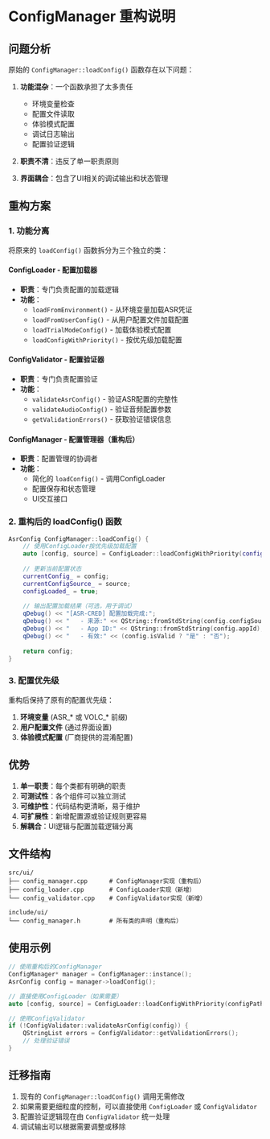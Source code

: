 # ConfigManager 重构说明

## 问题分析

原始的 `ConfigManager::loadConfig()` 函数存在以下问题：

1. **功能混杂**：一个函数承担了太多责任
   - 环境变量检查
   - 配置文件读取
   - 体验模式配置
   - 调试日志输出
   - 配置验证逻辑

2. **职责不清**：违反了单一职责原则

3. **界面耦合**：包含了UI相关的调试输出和状态管理

## 重构方案

### 1. 功能分离

将原来的 `loadConfig()` 函数拆分为三个独立的类：

#### ConfigLoader - 配置加载器
- **职责**：专门负责配置的加载逻辑
- **功能**：
  - `loadFromEnvironment()` - 从环境变量加载ASR凭证
  - `loadFromUserConfig()` - 从用户配置文件加载配置
  - `loadTrialModeConfig()` - 加载体验模式配置
  - `loadConfigWithPriority()` - 按优先级加载配置

#### ConfigValidator - 配置验证器
- **职责**：专门负责配置验证
- **功能**：
  - `validateAsrConfig()` - 验证ASR配置的完整性
  - `validateAudioConfig()` - 验证音频配置参数
  - `getValidationErrors()` - 获取验证错误信息

#### ConfigManager - 配置管理器（重构后）
- **职责**：配置管理的协调者
- **功能**：
  - 简化的 `loadConfig()` - 调用ConfigLoader
  - 配置保存和状态管理
  - UI交互接口

### 2. 重构后的 loadConfig() 函数

```cpp
AsrConfig ConfigManager::loadConfig() {
    // 使用ConfigLoader按优先级加载配置
    auto [config, source] = ConfigLoader::loadConfigWithPriority(configFilePath_);
    
    // 更新当前配置状态
    currentConfig_ = config;
    currentConfigSource_ = source;
    configLoaded_ = true;
    
    // 输出配置加载结果（可选，用于调试）
    qDebug() << "[ASR-CRED] 配置加载完成:";
    qDebug() << "   - 来源:" << QString::fromStdString(config.configSource);
    qDebug() << "   - App ID:" << QString::fromStdString(config.appId);
    qDebug() << "   - 有效:" << (config.isValid ? "是" : "否");
    
    return config;
}
```

### 3. 配置优先级

重构后保持了原有的配置优先级：

1. **环境变量** (ASR_* 或 VOLC_* 前缀)
2. **用户配置文件** (通过界面设置)
3. **体验模式配置** (厂商提供的混淆配置)

## 优势

1. **单一职责**：每个类都有明确的职责
2. **可测试性**：各个组件可以独立测试
3. **可维护性**：代码结构更清晰，易于维护
4. **可扩展性**：新增配置源或验证规则更容易
5. **解耦合**：UI逻辑与配置加载逻辑分离

## 文件结构

```
src/ui/
├── config_manager.cpp      # ConfigManager实现（重构后）
├── config_loader.cpp       # ConfigLoader实现（新增）
└── config_validator.cpp    # ConfigValidator实现（新增）

include/ui/
└── config_manager.h        # 所有类的声明（重构后）
```

## 使用示例

```cpp
// 使用重构后的ConfigManager
ConfigManager* manager = ConfigManager::instance();
AsrConfig config = manager->loadConfig();

// 直接使用ConfigLoader（如果需要）
auto [config, source] = ConfigLoader::loadConfigWithPriority(configPath);

// 使用ConfigValidator
if (!ConfigValidator::validateAsrConfig(config)) {
    QStringList errors = ConfigValidator::getValidationErrors();
    // 处理验证错误
}
```

## 迁移指南

1. 现有的 `ConfigManager::loadConfig()` 调用无需修改
2. 如果需要更细粒度的控制，可以直接使用 `ConfigLoader` 或 `ConfigValidator`
3. 配置验证逻辑现在由 `ConfigValidator` 统一处理
4. 调试输出可以根据需要调整或移除 
